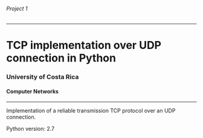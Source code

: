 ###### Project 1
---
# TCP implementation over UDP connection in Python
### University of Costa Rica
#### Computer Networks
---

Implementation of a reliable transmission TCP protocol over an UDP connection.


Python version: 2.7
